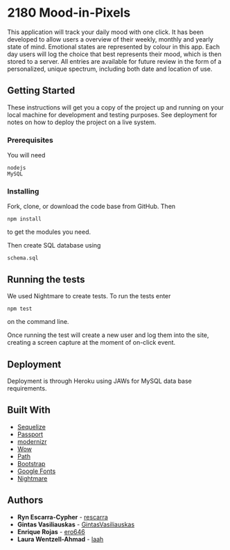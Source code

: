 # 2180 Mood-in-Pixels

This application will track your daily mood with one click. It has been developed to allow users a overview of their weekly, monthly and yearly state of mind.
Emotional states are represented by colour in this app. Each day users will log the choice that best represents their mood, which is then stored to a server. All entries are available for future review in the form of a personalized, unique spectrum, including both date and location of use.

## Getting Started

These instructions will get you a copy of the project up and running on your local machine for development and testing purposes. See deployment for notes on how to deploy the project on a live system.

### Prerequisites

You will need

```
nodejs
MySQL
```

### Installing

Fork, clone, or download the code base from GitHub. Then

```
npm install
```

to get the modules you need. 

Then create SQL database using 

```
schema.sql
```

## Running the tests

We used Nightmare to create tests. To run the tests enter
```
npm test 
```
on the command line. 

Once running the test will create a new user and log them into the site, creating a screen capture at the moment of on-click event.

## Deployment

Deployment is through Heroku using JAWs for MySQL data base requirements.

## Built With

* [Sequelize](http://docs.sequelizejs.com/) 
* [Passport](http://www.passportjs.org/) 
* [modernizr](https://modernizr.com/) 
* [Wow](http://mynameismatthieu.com/WOW/) 
* [Path](https://nodejs.org/api/path.html) 
* [Bootstrap](https://getbootstrap.com/) 
* [Google Fonts](https://fonts.google.com/) 
* [Nightmare](http://www.nightmarejs.org/) 


## Authors

* **Ryn Escarra-Cypher** - [rescarra](https://github.com/rescarra)
* **Gintas Vasiliauskas** - [GintasVasiliauskas](https://github.com/GintasVasiliauskas)
* **Enrique Rojas** - [ero646](https://github.com/ero646)
* **Laura Wentzell-Ahmad** - [laah](https://github.com/laah)
